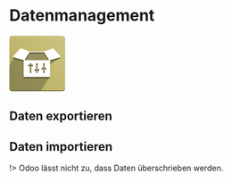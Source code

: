 # Datenmanagement
![icons_odoo_website_sale_options](icons_odoo_website_sale_options.png)

## Daten exportieren

## Daten importieren

!> Odoo lässt nicht zu, dass Daten überschrieben werden.